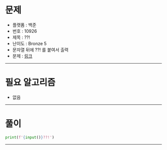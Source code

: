 # 문제
- 플랫폼 : 백준
- 번호 : 10926
- 제목 : ??!
- 난이도 : Bronze 5
- 문자열 뒤에 ??! 를 붙여서 출력
- 문제 : <a href="https://www.acmicpc.net/problem/10926" target="_blank">링크</a>

---

# 필요 알고리즘
- 없음

---

# 풀이
```python
print(f'{input()}??!')
```

---
